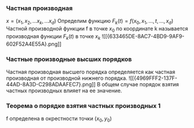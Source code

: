 
### Частная производная
$x = (x_1, x_2, ... x_k, ... x_d)$
Определим функцию $F_k(t) = f(x_0, x_1, ...,t, ..., x_d)$
Частной производной функции f в точке $x_0$ по координате k называется производная функции $F_k(t)$ в точке $x_k$
![[{633465DE-8AC7-4BD9-9AF9-602F52A4E55A}.png]]
### Частные производные высших порядков
Частная производная высшего порядка определяется как частная производная от производной нижнего порядка.
![[{4969FFF2-137F-44AD-8A3D-C298ADAAFEC7}.png]]
В общем случае порядок взятия частных производных влияет на ее значение.
### Теорема о порядке взятия частных производных 1
f определена в окрестности точки $(x_0, y_0)$ 
